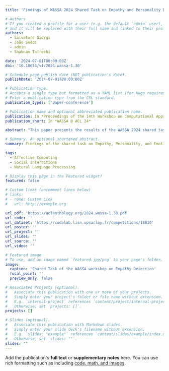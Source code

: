 ```yaml
---
title: 'Findings of WASSA 2024 Shared Task on Empathy and Personality Detection in Interactions'

# Authors
# If you created a profile for a user (e.g. the default `admin` user), write the username (folder name) here
# and it will be replaced with their full name and linked to their profile.
authors:
  - Salvatore Giorgi
  - João Sedoc
  - admin
  - Shabnam Tafreshi

date: '2024-07-01T00:00:00Z'
doi: '10.18653/v1/2024.wassa-1.30'

# Schedule page publish date (NOT publication's date).
publishDate: '2024-07-01T00:00:00Z'

# Publication type.
# Accepts a single type but formatted as a YAML list (for Hugo requirements).
# Enter a publication type from the CSL standard.
publication_types: ['paper-conference']

# Publication name and optional abbreviated publication name.
publication: In *Proceedings of the 14th Workshop on Computational Approaches to Subjectivity, Sentiment & Social Media Analysis*
publication_short: In *WASSA @ ACL 24*

abstract: "This paper presents the results of the WASSA 2024 shared task on predicting empathy, emotion, and personality in conversations and reactions to news articles. Participating teams were given access to a new, unpublished extension of the WASSA 2023 shared task dataset. This task is both multi-level and multi-modal: data is available at the person, essay, dialog, and dialog-turn levels and includes formal (news articles) and informal text (essays and dialogs), self-report data (personality and distress), and third-party annotations (empathy and emotion). The shared task included a new focus on conversations between humans and LLM-based virtual agents which occur immediately after reading and reacting to the news articles. Participants were encouraged to explore the multi-level and multi-modal nature of this data. Participation was encouraged in four tracks: (i) predicting the perceived empathy at the dialog level, (ii) predicting turn-level empathy, emotion polarity, and emotion intensity in conversations, (iii) predicting state empathy and distress scores, and (iv) predicting personality. In total, 14 teams participated in the shared task. We summarize the methods and resources used by the participating teams."

# Summary. An optional shortened abstract.
summary: Findings of the shared task on Empathy, Personality, and Emotion Detection from the WASSA workshop @ ACL. 

tags:
  - Affective Computing
  - Social Interactions
  - Natural Language Processing

# Display this page in the Featured widget?
featured: false

# Custom links (uncomment lines below)
# links:
# - name: Custom Link
#   url: http://example.org

url_pdf: 'https://aclanthology.org/2024.wassa-1.30.pdf'
url_code: ''
url_dataset: 'https://codalab.lisn.upsaclay.fr/competitions/18810'
url_poster: ''
url_project: ''
url_slides: ''
url_source: ''
url_video: ''

# Featured image
# To use, add an image named `featured.jpg/png` to your page's folder.
image:
  caption: 'Shared Task of the WASSA workshop on Empathy Detection'
  focal_point: ''
  preview_only: false

# Associated Projects (optional).
#   Associate this publication with one or more of your projects.
#   Simply enter your project's folder or file name without extension.
#   E.g. `internal-project` references `content/project/internal-project/index.md`.
#   Otherwise, set `projects: []`.
projects: []

# Slides (optional).
#   Associate this publication with Markdown slides.
#   Simply enter your slide deck's filename without extension.
#   E.g. `slides: "example"` references `content/slides/example/index.md`.
#   Otherwise, set `slides: ""`.
slides: ""
---
```


Add the publication's **full text** or **supplementary notes** here. You can use rich formatting such as including [code, math, and images](https://docs.hugoblox.com/content/writing-markdown-latex/).
